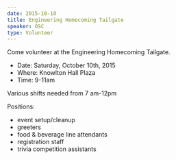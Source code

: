 ```yaml
---
date: 2015-10-10
title: Engineering Homecoming Tailgate
speaker: OSC
type: Volunteer
---
```


Come volunteer at the Engineering Homecoming Tailgate.

- Date: Saturday, October 10th, 2015
- Where: Knowlton Hall Plaza
- Time: 9-11am

Various shifts needed from 7 am-12pm



Positions:

- event setup/cleanup
- greeters
- food & beverage line attendants
- registration staff
- trivia competition assistants
